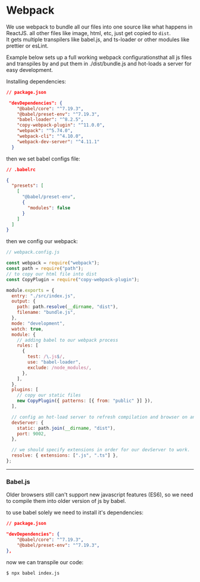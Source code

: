 # Webpack

We use webpack to bundle all our files into one source like what happens in ReactJS.
all other files like image, html, etc, just get copied to `dist`.  
It gets multiple transpilers like babel.js, and ts-loader or other modules like prettier or esLint.

Example below sets up a full working webpack configurationsthat all js files and transpiles by and put them in ./dist/bundle.js and hot-loads a server for easy development.

Installing dependencies:

```json
// package.json

 "devDependencies": {
    "@babel/core": "^7.19.3",
    "@babel/preset-env": "^7.19.3",
    "babel-loader": "^8.2.5",
    "copy-webpack-plugin": "^11.0.0",
    "webpack": "^5.74.0",
    "webpack-cli": "^4.10.0",
    "webpack-dev-server": "^4.11.1"
  }
```

then we set babel configs file:

```json
// .babelrc

{
  "presets": [
    [
      "@babel/preset-env",
      {
        "modules": false
      }
    ]
  ]
}
```

then we config our webpack:

```javascript
// webpack.config.js

const webpack = require("webpack");
const path = require("path");
// to copy our html file into dist
const CopyPlugin = require("copy-webpack-plugin");

module.exports = {
  entry: "./src/index.js",
  output: {
    path: path.resolve(__dirname, "dist"),
    filename: "bundle.js",
  },
  mode: "development",
  watch: true,
  module: {
    // adding babel to our webpack process
    rules: [
      {
        test: /\.js$/,
        use: "babel-loader",
        exclude: /node_modules/,
      },
    ],
  },
  plugins: [
    // copy our static files
    new CopyPlugin({ patterns: [{ from: "public" }] }),
  ],

  // config an hot-load server to refresh compilation and browser on any changes.
  devServer: {
    static: path.join(__dirname, "dist"),
    port: 9002,
  },

  // we should specify extensions in order for our devServer to work.
  resolve: { extensions: [".js", ".ts"] },
};
```

---

### Babel.js

Older browsers still can't support new javascript features (ES6), so we need to compile them into older version of js by babel.

to use babel solely we need to install it's dependencies:

```json
// package.json

"devDependencies": {
    "@babel/core": "^7.19.3",
    "@babel/preset-env": "^7.19.3",
},
```

now we can transpile our code:

```shell
$ npx babel index.js
```
